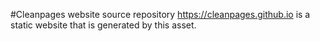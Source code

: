 #Cleanpages website source repository
https://cleanpages.github.io is a static website that is generated by this asset.
